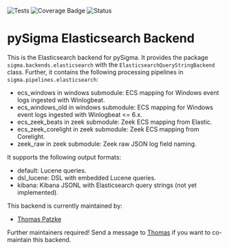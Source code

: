 ![Tests](https://github.com/SigmaHQ/pySigma-backend-elasticsearch/actions/workflows/test.yml/badge.svg)
![Coverage
Badge](https://img.shields.io/endpoint?url=https://gist.githubusercontent.com/thomaspatzke/3c445ef26310e9f2d2ca09c697db1c71/raw/SigmaHQ-pySigma-backend-elasticsearch.json)
![Status](https://img.shields.io/badge/Status-pre--release-orange)

# pySigma Elasticsearch Backend

This is the Elasticsearch backend for pySigma. It provides the package `sigma.backends.elasticsearch` with the `ElasticsearchQueryStringBackend` class.
Further, it contains the following processing pipelines in `sigma.pipelines.elasticsearch`:

* ecs_windows in windows submodule: ECS mapping for Windows event logs ingested with Winlogbeat.
* ecs_windows_old in windows submodule: ECS mapping for Windows event logs ingested with Winlogbeat <= 6.x.
* ecs_zeek_beats in zeek submodule: Zeek ECS mapping from Elastic.
* ecs_zeek_corelight in zeek submodule: Zeek ECS mapping from Corelight.
* zeek_raw in zeek submodule: Zeek raw JSON log field naming.

It supports the following output formats:

* default: Lucene queries.
* dsl_lucene: DSL with embedded Lucene queries.
* kibana: Kibana JSONL with Elasticsearch query strings (not yet implemented).

This backend is currently maintained by:

* [Thomas Patzke](https://github.com/SigmaHQ/)

Further maintainers required! Send a message to [Thomas](mailto:thomas@patzke.org) if you want to co-maintain this
backend.